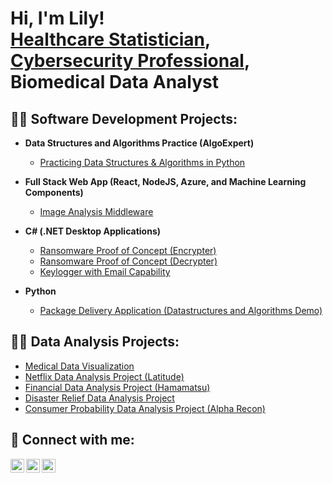 <h1>Hi, I'm Lily! <br/><a href="(https://github.com/lilyfaiz)">Healthcare Statistician</a>, <a href="(https://www.linkedin.com/in/lily-das/)">Cybersecurity Professional</a>, <a>Biomedical Data Analyst</a></h1>

<h2>👨‍💻 Software Development Projects:</h2>

- <b>Data Structures and Algorithms Practice (AlgoExpert)</b>
  - [Practicing Data Structures & Algorithms in Python](https://github.com/lilyfaiz/Engineering-Notes)
- <b>Full Stack Web App (React, NodeJS, Azure, and Machine Learning Components)</b>
  - [Image Analysis Middleware](https://github.com/lilyfaiz/Engineering-Notes/blob/main/HOWTOPyspark.md)

- <b>C# (.NET Desktop Applications)</b>
  - [Ransomware Proof of Concept (Encrypter)](https://github.com/lilyfaiz/-Encrypter-Proof-of-Concepts)
  - [Ransomware Proof of Concept (Decrypter)](https://github.com/lilyfaiz/Decrypter-Proof-of-Concept/tree/main)
  - [Keylogger with Email Capability](https://github.com/lilyfaiz/keylogger-project)
- <b>Python</b>
  - [Package Delivery Application (Datastructures and Algorithms Demo)](https://github.com/lilyfaiz/Package-Delivery-Application-Demo)

<h2>👨‍💻 Data Analysis Projects:</h2>

- [Medical Data Visualization](https://github.com/lilyfaiz/HealthcareData)
- [Netflix Data Analysis Project (Latitude)](https://github.com/lilyfaiz/Netflix-Data-Analysis)
- [Financial Data Analysis Project (Hamamatsu)](https://github.com/lilyfaiz/Budget-Analysis)
- [Disaster Relief Data Analysis Project](https://github.com/lilyfaiz/Disaster-Relief-Analysis)
- [Consumer Probability Data Analysis Project (Alpha Recon)](https://github.com/lilyfaiz/Mobile-OS-Data-Usage-)

<h2>🤳 Connect with me:</h2>

[<img align="left" alt="LilyDas | Website" width="22px" src="https://cdn.jsdelivr.net/npm/simple-icons@v3/icons/twitter.svg" />][website]
[<img align="left" alt="LilyDas | LinkedIn" width="22px" src="https://cdn.jsdelivr.net/npm/simple-icons@v3/icons/linkedin.svg" />][Linkedin]
[<img align="left" alt="LilyDas | Medium" width="22px" src="https://cdn.jsdelivr.net/npm/simple-icons@v3/icons/instagram.svg" />][medium]

[website]: https://lilyfaiz.github.io/devportfolio/
[medium]: https://medium.com/@lilydas24780
[linkedin]: https://www.linkedin.com/in/lily-das/

<!--
**lilydas** is a ✨ _special_ ✨ repository because its `README.md` (this file) appears on your GitHub profile.

Here are some ideas to get you started:

- 🔭 I’m currently working on </b> data analysis. </b>
- 🌱 I’m currently learning </b> Python & SQL. </b>
- 👯 I’m looking to collaborate on </b> visualization of medical data. </b>
- 🤔 I’m looking for help with </b> image rendering visualization, javascript. </b>
- 💬 Ask me about my experience in medical and financial data visualization, website development. 
- 📫 How to reach me: email or phone.
- 😄 Pronouns: she/her.
- ⚡ Fun fact: </b> I learned python and C++ by myself. </b>
-->
